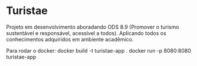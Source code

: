 # Turistae

Projeto em desenvolvimento aboradando ODS 8.9 (Promover o turismo sustentável e responsável, acessível a todos). Aplicando todos os conhecimentos adquiridos em ambiente acadêmico.

Para rodar o docker: docker build -t turistae-app . 
                     docker run -p 8080:8080 turistae-app
